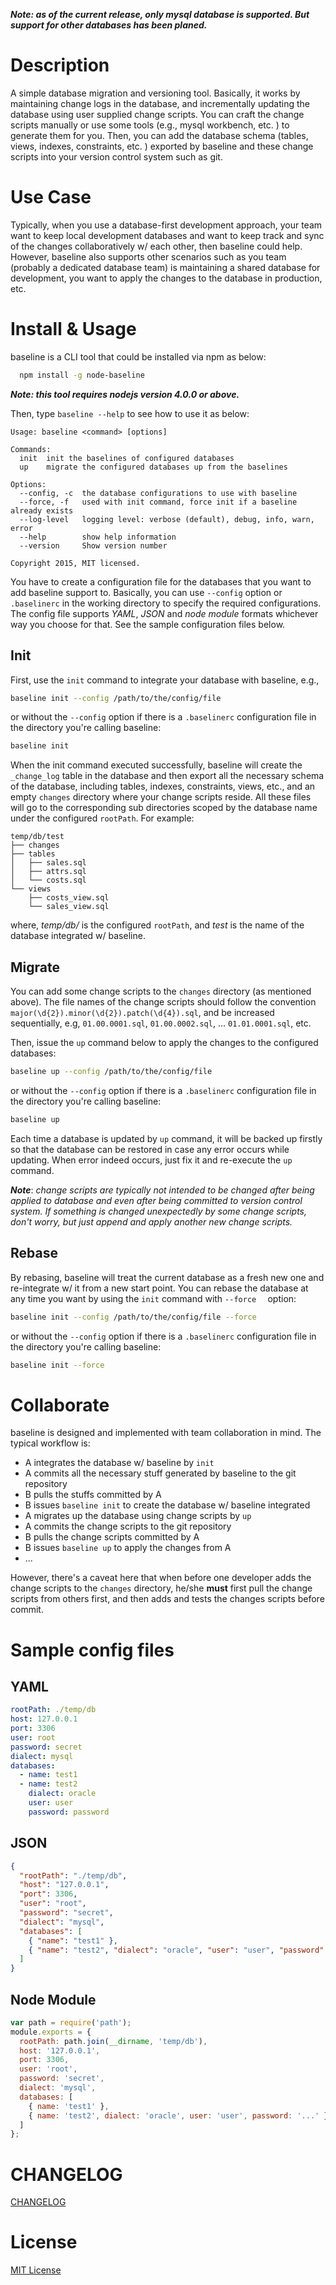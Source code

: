 ___Note: as of the current release, only mysql database is supported. But support for other databases has been planed.___

# Description
A simple database migration and versioning tool. Basically, it works by maintaining change logs in the
database, and incrementally updating the database using user supplied change scripts. You can craft the
change scripts manually or use some tools (e.g., mysql workbench, etc. ) to generate them for you. Then,
you can add the database schema (tables, views, indexes, constraints, etc. ) exported by baseline and
these change scripts into your version control system such as git.

# Use Case
Typically, when you use a database-first development approach, your team want to keep local development databases and want to keep track and sync of the changes collaboratively w/ each other, then baseline could help.
However, baseline also supports other scenarios such as you team (probably a dedicated database team) is maintaining a shared database for development, you want to apply the changes to the database in production, etc.

# Install & Usage
baseline is a CLI tool that could be installed via npm as below:
```bash
  npm install -g node-baseline
```

___Note: this tool requires nodejs version 4.0.0 or above.___

Then, type `baseline --help` to see how to use it as below:

```
Usage: baseline <command> [options]

Commands:
  init  init the baselines of configured databases
  up    migrate the configured databases up from the baselines

Options:
  --config, -c  the database configurations to use with baseline
  --force, -f   used with init command, force init if a baseline already exists
  --log-level   logging level: verbose (default), debug, info, warn, error
  --help        show help information
  --version     Show version number

Copyright 2015, MIT licensed.
```

You have to create a configuration file for the databases that you want to add baseline support to.
Basically, you can use `--config` option or `.baselinerc` in the working directory to specify the required configurations. The config file supports _YAML_, _JSON_ and _node module_ formats whichever way you choose for that. See the sample configuration files below.

## Init
First, use the `init` command to integrate your database with baseline, e.g.,
```bash
baseline init --config /path/to/the/config/file
```
or without the `--config` option if there is a `.baselinerc` configuration file in the directory you're calling baseline:
```bash
baseline init
```

When the init command executed successfully, baseline will create the `_change_log` table in the database and then export all the necessary schema of the database, including tables, indexes, constraints, views, etc., and an empty `changes` directory where your change scripts reside. All these files will go to the corresponding sub directories scoped by the database name under the configured `rootPath`. For example:
```
temp/db/test
├── changes
├── tables
│   ├── sales.sql
│   ├── attrs.sql
│   └── costs.sql
└── views
    ├── costs_view.sql
    └── sales_view.sql
```
where,  _temp/db/_ is the configured `rootPath`, and _test_ is the name of the database integrated w/ baseline.

## Migrate
You can add some change scripts to the `changes` directory (as mentioned above). The file names of the change scripts should follow the convention `major(\d{2}).minor(\d{2}).patch(\d{4}).sql`, and be increased sequentially,  e.g, `01.00.0001.sql`, `01.00.0002.sql`, ... `01.01.0001.sql`, etc.

Then, issue the `up` command below to apply the changes to the configured databases:
```bash
baseline up --config /path/to/the/config/file
```
or without the `--config` option if there is a `.baselinerc` configuration file in the directory you're calling baseline:
```bash
baseline up
```
Each time a database is updated by `up` command, it will be backed up firstly so that the database can be restored in case any error occurs while updating. When error indeed occurs, just fix it and re-execute the `up` command.

___Note___: _change scripts are typically not intended to be changed after being applied to database and even after being committed to version control system. If something is changed unexpectedly by some change scripts, don't worry, but just append and apply another new change scripts._

## Rebase
By rebasing, baseline will treat the current database as a fresh new one and re-integrate w/ it from a new start point. You can rebase the database at any time you want by using the `init` command with `--force	` option:
```bash
baseline init --config /path/to/the/config/file --force
```
or without the `--config` option if there is a `.baselinerc` configuration file in the directory you're calling baseline:
```bash
baseline init --force
```

# Collaborate
baseline is designed and implemented with team collaboration in mind. The typical workflow is:
- A integrates the database w/ baseline by `init`
- A commits all the necessary stuff generated by baseline to the git repository
- B pulls the stuffs committed by A
- B issues `baseline init` to create the database w/ baseline integrated
- A migrates up the database using change scripts by `up`
- A commits the change scripts to the git repository
- B pulls the change scripts committed by A
- B issues `baseline up` to apply the changes from A
- ...

However, there's a caveat here that when before one developer adds the change scripts to the `changes` directory, he/she __must__ first pull the change scripts from others first, and then adds and tests the changes scripts before commit.

# Sample config files

## YAML
```yaml
rootPath: ./temp/db
host: 127.0.0.1
port: 3306
user: root
password: secret
dialect: mysql
databases:
  - name: test1
  - name: test2
    dialect: oracle
    user: user
    password: password

```

## JSON
```json
{
  "rootPath": "./temp/db",
  "host": "127.0.0.1",
  "port": 3306,
  "user": "root",
  "password": "secret",
  "dialect": "mysql",
  "databases": [
    { "name": "test1" },
    { "name": "test2", "dialect": "oracle", "user": "user", "password": "..." }
  ]
}
```


## Node Module
```js
var path = require('path');
module.exports = {
  rootPath: path.join(__dirname, 'temp/db'),
  host: '127.0.0.1',
  port: 3306,
  user: 'root',
  password: 'secret',
  dialect: 'mysql',
  databases: [
    { name: 'test1' },
    { name: 'test2', dialect: 'oracle', user: 'user', password: '...' }
  ]
};

```

# CHANGELOG
[CHANGELOG](./CHANGELOG.md)

# License
[MIT License](./LICENSE)
